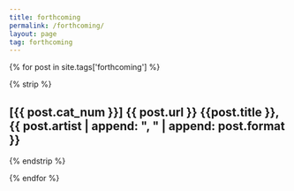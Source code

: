 ```yaml
---
title: forthcoming
permalink: /forthcoming/
layout: page
tag: forthcoming
---
```


{% for post in site.tags['forthcoming'] %}

{% strip %}<h2>[{{ post.cat_num }}] {{ post.url }} {{post.title }}, {{ post.artist | append: ", " | append: post.format }}</h2>{% endstrip %}

{% endfor %}
